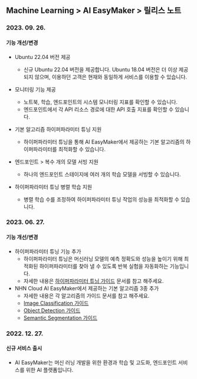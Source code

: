## Machine Learning > AI EasyMaker > 릴리스 노트

### 2023. 09. 26.

#### 기능 개선/변경 

* Ubuntu 22.04 버전 제공 
    * 신규 Ubuntu 22.04 버전을 제공합니다. Ubuntu 18.04 버전은 더 이상 제공되지 않으며, 이용하던 고객은 현재와 동일하게 서비스를 이용할 수 있습니다.

* 모니터링 기능 제공 
    * 노트북, 학습, 엔드포인트의 시스템 모니터링 지표를 확인할 수 있습니다.
    * 엔드포인트에서 각 API 리소스 경로에 대한 API 호출 지표를 확인할 수 있습니다.

* 기본 알고리즘 하이퍼파라미터 튜닝 지원 
    * 하이퍼파라미터 튜닝을 통해 AI EasyMaker에서 제공하는 기본 알고리즘의 하이퍼파라미터를 최적화할 수 있습니다. 

* 엔드포인트 > 복수 개의 모델 서빙 지원
    * 하나의 엔드포인트 스테이지에 여러 개의 학습 모델을 서빙할 수 있습니다.

* 하이퍼파라미터 튜닝 병렬 학습 지원
    * 병렬 학습 수를 조정하여 하이퍼파라미터 튜닝 작업의 성능을 최적화할 수 있습니다.


### 2023. 06. 27.

#### 기능 개선/변경

* 하이퍼파라미터 튜닝 기능 추가
    * 하이퍼파라미터 튜닝은 머신러닝 모델의 예측 정확도와 성능을 높이기 위해 최적화된 하이퍼파라미터를 찾아 낼 수 있도록 반복 실험을 자동화하는 기능입니다.
    * 자세한 내용은 [하이퍼파라미터 튜닝 가이드](./console-guide/#_18) 문서를 참고 해주세요.
* NHN Cloud AI EasyMaker에서 제공하는 기본 알고리즘 3종 추가
    * 자세한 내용은 각 알고리즘의 가이드 문서를 참고 해주세요.
    * [Image Classification 가이드](./algorithm-guide/#image-classification)
    * [Object Detection 가이드](./algorithm-guide/#object-detection)
    * [Semantic Segmentation 가이드](./algorithm-guide/#semantic-segmentation)


### 2022. 12. 27.
#### 신규 서비스 출시 
* AI EasyMaker는 머신 러닝 개발을 위한 환경과 학습 및 고도화, 엔드포인트 서비스를 위한 AI 플랫폼입니다.